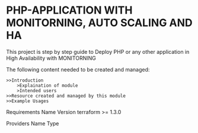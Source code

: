 
# PHP-APPLICATION WITH MONITORNING, AUTO SCALING AND HA

This project is step by step guide to Deploy PHP or any other application in High Availability with MONITORNING

The following content needed to be created and managed:

    >>Introduction
        >Explaination of module
        >Intended users
    >>Resource created and managed by this module
    >>Example Usages

Requirements
    Name 	Version
    terraform 	>= 1.3.0

Providers
    Name    Type
    